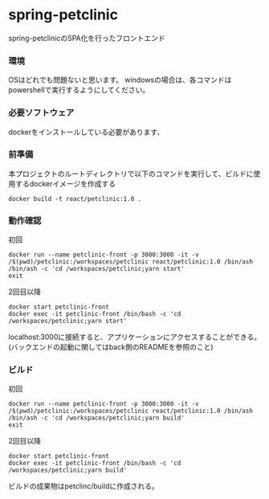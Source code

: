 # spring-petclinic

spring-petclinicのSPA化を行ったフロントエンド
### 環境
OSはどれでも問題ないと思います。
windowsの場合は、各コマンドはpowershellで実行するようにしてください。

### 必要ソフトウェア
dockerをインストールしている必要があります、

### 前準備
本プロジェクトのルートディレクトリで以下のコマンドを実行して、ビルドに使用するdockerイメージを作成する
```shell
docker build -t react/petclinic:1.0 .
```
### 動作確認
初回
```shell
docker run --name petclinic-front -p 3000:3000 -it -v /$(pwd)/petclinic:/workspaces/petclinic react/petclinic:1.0 /bin/ash
/bin/ash -c 'cd /workspaces/petclinic;yarn start'
exit
```

2回目以降
```shell
docker start petclinic-front
docker exec -it petclinic-front /bin/bash -c 'cd /workspaces/petclinic;yarn start'
```
localhost:3000に接続すると、アプリケーションにアクセスすることができる。
(バックエンドの起動に関してはback側のREADMEを参照のこと)

### ビルド
初回
```shell
docker run --name petclinic-front -p 3000:3000 -it -v /$(pwd)/petclinic:/workspaces/petclinic react/petclinic:1.0 /bin/ash
/bin/ash -c 'cd /workspaces/petclinic;yarn build'
exit
```

2回目以降
```shell
docker start petclinic-front
docker exec -it petclinic-front /bin/bash -c 'cd /workspaces/petclinic;yarn build'
```
ビルドの成果物はpetclinc/buildに作成される。

